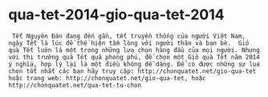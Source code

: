 qua-tet-2014-gio-qua-tet-2014
=============================

     Tết Nguyên Đán đang đến gần, tết truyền thống của người Việt Nam, ngày Tết là lúc để thể hiện tấm lòng với người thân và bạn bè.  Giỏ quà Tết luôn là một trong những lựa chọn hàng đầu của mọi người. Nhưng với thị trường quà Tết quá phong phú, để chọn một Giỏ quà Tết năm 2014 ý nghĩa, hợp lý lại là một điều không dễ dàng. Để có được những sự lụa chọn tốt nhất các bạn hãy truy cập: http://chonquatet.net/gio-qua-tet hoặc trang web: http://chonquatet.net/gio-qua-tet, hoặc http://chonquatet.net/qua-tet-tu-chon
